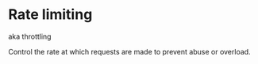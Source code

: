 # Rate limiting

aka throttling

Control the rate at which requests are made to prevent abuse or overload.
